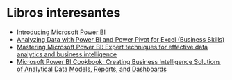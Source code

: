 # Libros interesantes

* [Introducing Microsoft Power BI](https://www.goodreads.com/book/show/31182429-introducing-microsoft-power-bi?from\_search=true\&from\_srp=true\&qid=jdveTQuTeI\&rank=1)
* [Analyzing Data with Power BI and Power Pivot for Excel (Business Skills)](https://www.goodreads.com/book/show/34956743-analyzing-data-with-power-bi-and-power-pivot-for-excel?from\_search=true\&from\_srp=true\&qid=jdveTQuTeI\&rank=6)
* [Mastering Microsoft Power BI: Expert techniques for effective data analytics and business intelligence](https://www.goodreads.com/book/show/36707296-mastering-microsoft-power-bi?from\_search=true\&from\_srp=true\&qid=jdveTQuTeI\&rank=9)
* [Microsoft Power BI Cookbook: Creating Business Intelligence Solutions of Analytical Data Models, Reports, and Dashboards](https://www.goodreads.com/book/show/35965868-microsoft-power-bi-cookbook?from\_search=true\&from\_srp=true\&qid=jdveTQuTeI\&rank=17)
